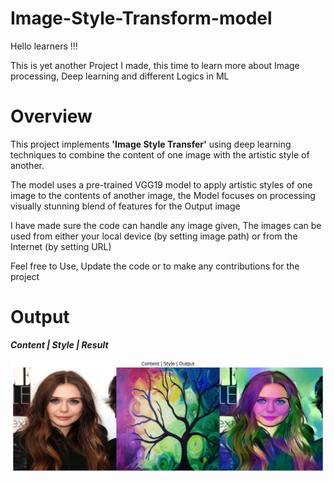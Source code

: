 # Image-Style-Transform-model

Hello learners !!!

This is yet another Project I made, this time to learn more about Image processing, Deep learning and different Logics in ML

# Overview

This project implements **'Image Style Transfer'** using deep learning techniques to combine the content of one image with the artistic style of another. 

The model uses a pre-trained VGG19 model to apply artistic styles of one image to the contents of another image, the Model focuses on processing visually stunning blend of features for the Output image 

I have made sure the code can handle any image given, The images can be used from either your local device (by setting image path) or from the Internet (by setting URL)

Feel free to Use, Update the code or to make any contributions for the project

# Output

***Content | Style | Result***
<p align="center">
  <img src="Compare.png" />
  </p>

